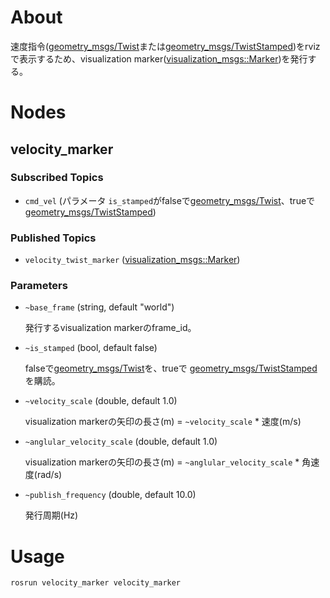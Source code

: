 # About
速度指令([geometry_msgs/Twist](http://docs.ros.org/en/melodic/api/geometry_msgs/html/msg/Twist.html)または[geometry_msgs/TwistStamped](http://docs.ros.org/en/melodic/api/geometry_msgs/html/msg/TwistStamped.html))をrvizで表示するため、visualization marker([visualization_msgs::Marker](http://docs.ros.org/en/melodic/api/visualization_msgs/html/msg/Marker.html))を発行する。

# Nodes

## velocity_marker
### Subscribed Topics
* `cmd_vel` (パラメータ `is_stamped`がfalseで[geometry_msgs/Twist](http://docs.ros.org/en/melodic/api/geometry_msgs/html/msg/Twist.html)、trueで [geometry_msgs/TwistStamped](http://docs.ros.org/en/melodic/api/geometry_msgs/html/msg/TwistStamped.html))
### Published Topics
* `velocity_twist_marker` ([visualization_msgs::Marker](http://docs.ros.org/en/melodic/api/visualization_msgs/html/msg/Marker.html))
### Parameters

* `~base_frame`  (string, default "world") 
	
	発行するvisualization markerのframe_id。

* `~is_stamped` (bool, default false) 
	
	falseで[geometry_msgs/Twist](http://docs.ros.org/en/melodic/api/geometry_msgs/html/msg/Twist.html)を、trueで [geometry_msgs/TwistStamped](http://docs.ros.org/en/melodic/api/geometry_msgs/html/msg/TwistStamped.html)を購読。

* `~velocity_scale` (double, default 1.0)

	visualization markerの矢印の長さ(m) = `~velocity_scale` * 速度(m/s)

* `~anglular_velocity_scale` (double, default 1.0)

	visualization markerの矢印の長さ(m) = `~anglular_velocity_scale` * 角速度(rad/s)

* `~publish_frequency` (double, default 10.0)

	発行周期(Hz)

# Usage

```
rosrun velocity_marker velocity_marker
```
